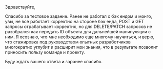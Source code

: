 Здравствуйте,

Спасибо за тестовое задание.
Ранее не работал с бэк ендом и монго, увы, не всё работает корректно на стороне бэк енда, POST и GET запросы отрабатывает корректно, но для DELETE/PATCH запросов не разобрался как передать ID объекта для дальнейшей манипуляции с ним.
Я осознаю, что мне необходимо еще многому научиться, и верю, что стажировка под руководством опытных разработчиков многократно углубит и расширит мои знания, что в результате позволит приносить пользу команде и проекту.

Буду ждать вашего ответа и заранее спасибо.



